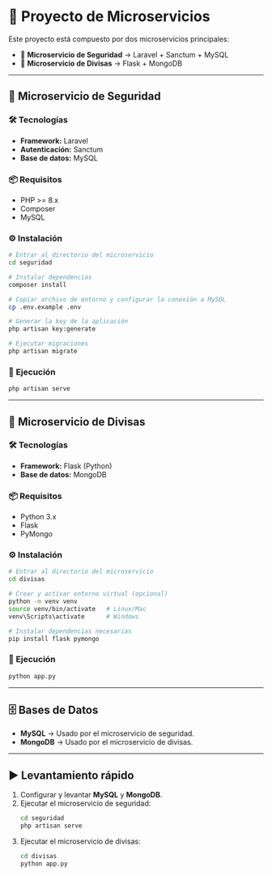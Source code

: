 # 📌 Proyecto de Microservicios

Este proyecto está compuesto por dos microservicios principales:

- 🔐 **Microservicio de Seguridad** → Laravel + Sanctum + MySQL  
- 💱 **Microservicio de Divisas** → Flask + MongoDB  

---

## 🔐 Microservicio de Seguridad

### 🛠️ Tecnologías
- **Framework:** Laravel  
- **Autenticación:** Sanctum  
- **Base de datos:** MySQL  

### 📦 Requisitos
- PHP >= 8.x  
- Composer  
- MySQL  

### ⚙️ Instalación
```bash
# Entrar al directorio del microservicio
cd seguridad

# Instalar dependencias
composer install

# Copiar archivo de entorno y configurar la conexión a MySQL
cp .env.example .env

# Generar la key de la aplicación
php artisan key:generate

# Ejecutar migraciones
php artisan migrate
```

### 🚀 Ejecución
```bash
php artisan serve
```

---

## 💱 Microservicio de Divisas

### 🛠️ Tecnologías
- **Framework:** Flask (Python)  
- **Base de datos:** MongoDB  

### 📦 Requisitos
- Python 3.x  
- Flask  
- PyMongo  

### ⚙️ Instalación
```bash
# Entrar al directorio del microservicio
cd divisas

# Crear y activar entorno virtual (opcional)
python -m venv venv
source venv/bin/activate   # Linux/Mac
venv\Scripts\activate      # Windows

# Instalar dependencias necesarias
pip install flask pymongo
```

### 🚀 Ejecución
```bash
python app.py
```

---

## 🗄️ Bases de Datos
- **MySQL** → Usado por el microservicio de seguridad.  
- **MongoDB** → Usado por el microservicio de divisas.  

---

## ▶️ Levantamiento rápido
1. Configurar y levantar **MySQL** y **MongoDB**.  
2. Ejecutar el microservicio de seguridad:  
   ```bash
   cd seguridad
   php artisan serve
   ```
3. Ejecutar el microservicio de divisas:  
   ```bash
   cd divisas
   python app.py
   ```
